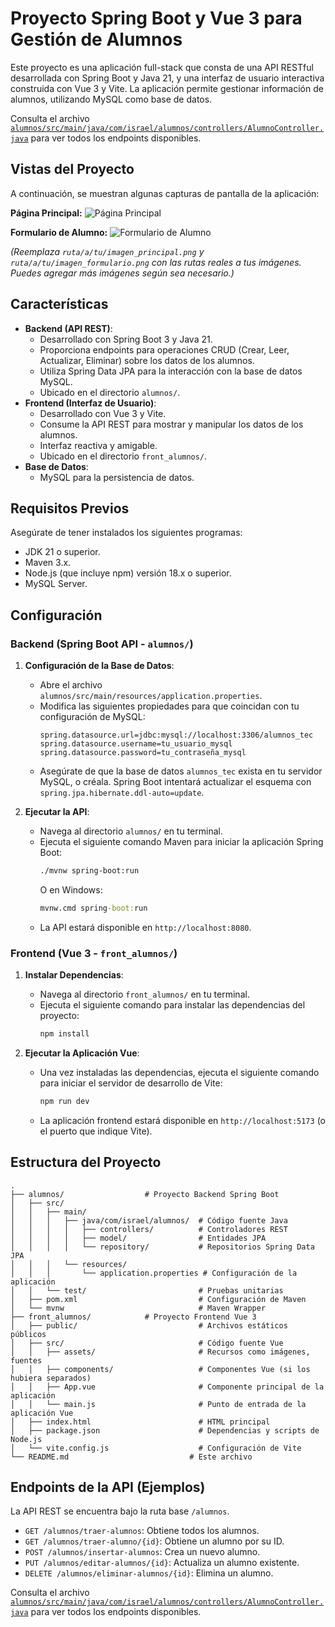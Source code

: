# Proyecto Spring Boot y Vue 3 para Gestión de Alumnos

Este proyecto es una aplicación full-stack que consta de una API RESTful desarrollada con Spring Boot y Java 21, y una interfaz de usuario interactiva construida con Vue 3 y Vite. La aplicación permite gestionar información de alumnos, utilizando MySQL como base de datos.


Consulta el archivo [`alumnos/src/main/java/com/israel/alumnos/controllers/AlumnoController.java`](alumnos/src/main/java/com/israel/alumnos/controllers/AlumnoController.java) para ver todos los endpoints disponibles.

## Vistas del Proyecto

A continuación, se muestran algunas capturas de pantalla de la aplicación:

**Página Principal:**
![Página Principal](ruta/a/tu/imagen_principal.png)

**Formulario de Alumno:**
![Formulario de Alumno](ruta/a/tu/imagen_formulario.png)

*(Reemplaza `ruta/a/tu/imagen_principal.png` y `ruta/a/tu/imagen_formulario.png` con las rutas reales a tus imágenes. Puedes agregar más imágenes según sea necesario.)*


## Características

*   **Backend (API REST)**:
    *   Desarrollado con Spring Boot 3 y Java 21.
    *   Proporciona endpoints para operaciones CRUD (Crear, Leer, Actualizar, Eliminar) sobre los datos de los alumnos.
    *   Utiliza Spring Data JPA para la interacción con la base de datos MySQL.
    *   Ubicado en el directorio `alumnos/`.
*   **Frontend (Interfaz de Usuario)**:
    *   Desarrollado con Vue 3 y Vite.
    *   Consume la API REST para mostrar y manipular los datos de los alumnos.
    *   Interfaz reactiva y amigable.
    *   Ubicado en el directorio `front_alumnos/`.
*   **Base de Datos**:
    *   MySQL para la persistencia de datos.

## Requisitos Previos

Asegúrate de tener instalados los siguientes programas:

*   JDK 21 o superior.
*   Maven 3.x.
*   Node.js (que incluye npm) versión 18.x o superior.
*   MySQL Server.

## Configuración

### Backend (Spring Boot API - `alumnos/`)

1.  **Configuración de la Base de Datos**:
    *   Abre el archivo `alumnos/src/main/resources/application.properties`.
    *   Modifica las siguientes propiedades para que coincidan con tu configuración de MySQL:
        ```properties
        spring.datasource.url=jdbc:mysql://localhost:3306/alumnos_tec
        spring.datasource.username=tu_usuario_mysql
        spring.datasource.password=tu_contraseña_mysql
        ```
    *   Asegúrate de que la base de datos `alumnos_tec` exista en tu servidor MySQL, o créala. Spring Boot intentará actualizar el esquema con `spring.jpa.hibernate.ddl-auto=update`.

2.  **Ejecutar la API**:
    *   Navega al directorio `alumnos/` en tu terminal.
    *   Ejecuta el siguiente comando Maven para iniciar la aplicación Spring Boot:
        ```sh
        ./mvnw spring-boot:run
        ```
        O en Windows:
        ```cmd
        mvnw.cmd spring-boot:run
        ```
    *   La API estará disponible en `http://localhost:8080`.

### Frontend (Vue 3 - `front_alumnos/`)

1.  **Instalar Dependencias**:
    *   Navega al directorio `front_alumnos/` en tu terminal.
    *   Ejecuta el siguiente comando para instalar las dependencias del proyecto:
        ```sh
        npm install
        ```

2.  **Ejecutar la Aplicación Vue**:
    *   Una vez instaladas las dependencias, ejecuta el siguiente comando para iniciar el servidor de desarrollo de Vite:
        ```sh
        npm run dev
        ```
    *   La aplicación frontend estará disponible en `http://localhost:5173` (o el puerto que indique Vite).

## Estructura del Proyecto

```
.
├── alumnos/                  # Proyecto Backend Spring Boot
│   ├── src/
│   │   ├── main/
│   │   │   ├── java/com/israel/alumnos/  # Código fuente Java
│   │   │   │   ├── controllers/          # Controladores REST
│   │   │   │   ├── model/                # Entidades JPA
│   │   │   │   └── repository/           # Repositorios Spring Data JPA
│   │   │   └── resources/
│   │   │       └── application.properties # Configuración de la aplicación
│   │   └── test/                         # Pruebas unitarias
│   ├── pom.xml                           # Configuración de Maven
│   └── mvnw                              # Maven Wrapper
├── front_alumnos/            # Proyecto Frontend Vue 3
│   ├── public/                           # Archivos estáticos públicos
│   ├── src/                              # Código fuente Vue
│   │   ├── assets/                       # Recursos como imágenes, fuentes
│   │   ├── components/                   # Componentes Vue (si los hubiera separados)
│   │   ├── App.vue                       # Componente principal de la aplicación
│   │   └── main.js                       # Punto de entrada de la aplicación Vue
│   ├── index.html                        # HTML principal
│   ├── package.json                      # Dependencias y scripts de Node.js
│   └── vite.config.js                    # Configuración de Vite
└── README.md                           # Este archivo
```

## Endpoints de la API (Ejemplos)

La API REST se encuentra bajo la ruta base `/alumnos`.

*   `GET /alumnos/traer-alumnos`: Obtiene todos los alumnos.
*   `GET /alumnos/traer-alumno/{id}`: Obtiene un alumno por su ID.
*   `POST /alumnos/insertar-alumnos`: Crea un nuevo alumno.
*   `PUT /alumnos/editar-alumnos/{id}`: Actualiza un alumno existente.
*   `DELETE /alumnos/eliminar-alumnos/{id}`: Elimina un alumno.

Consulta el archivo [`alumnos/src/main/java/com/israel/alumnos/controllers/AlumnoController.java`](alumnos/src/main/java/com/israel/alumnos/controllers/AlumnoController.java) para ver todos los endpoints disponibles.